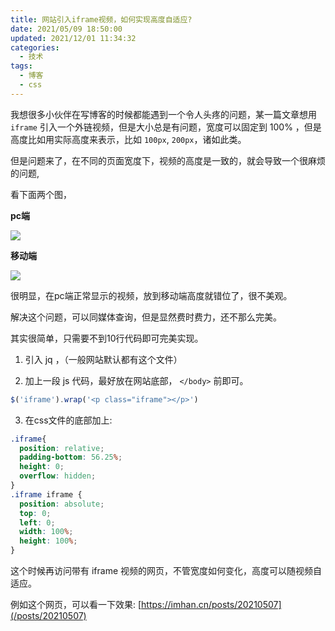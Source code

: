 ```yaml
---
title: 网站引入iframe视频，如何实现高度自适应?
date: 2021/05/09 18:50:00
updated: 2021/12/01 11:34:32
categories: 
  - 技术
tags: 
  - 博客
  - css
---
```



我想很多小伙伴在写博客的时候都能遇到一个令人头疼的问题，某一篇文章想用 `iframe` 引入一个外链视频，但是大小总是有问题，宽度可以固定到 100% ，但是高度比如用实际高度来表示，比如 `100px`, `200px`，诸如此类。

<!-- more -->

但是问题来了，在不同的页面宽度下，视频的高度是一致的，就会导致一个很麻烦的问题,

看下面两个图，

**pc端**

![](https://cdn.jsdelivr.net/gh/shuxhan/pic-cdn@625e2311a8d0628a07d844ce6a768013f92ea661/2021/05/09/536b956db2e924c141df412e800aa87e.png)

**移动端**

![](https://cdn.jsdelivr.net/gh/shuxhan/pic-cdn@114719b23f29f59bcc9edfd11793139e772b71be/2021/05/09/f4b81a36000e814ab16da85082ded5d4.png)

很明显，在pc端正常显示的视频，放到移动端高度就错位了，很不美观。

解决这个问题，可以同媒体查询，但是显然费时费力，还不那么完美。

其实很简单，只需要不到10行代码即可完美实现。

1. 引入 jq ，（一般网站默认都有这个文件）

2. 加上一段 js 代码，最好放在网站底部， `</body>` 前即可。

```js
$('iframe').wrap('<p class="iframe"></p>')
```

3. 在css文件的底部加上:

```css
.iframe{
  position: relative;
  padding-bottom: 56.25%;
  height: 0;
  overflow: hidden;
}
.iframe iframe {
  position: absolute;
  top: 0;
  left: 0;
  width: 100%;
  height: 100%;
}
```

这个时候再访问带有 iframe 视频的网页，不管宽度如何变化，高度可以随视频自适应。

例如这个网页，可以看一下效果: [https://imhan.cn/posts/20210507](/posts/20210507)